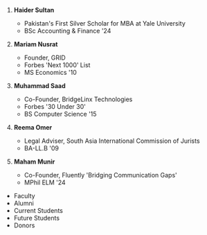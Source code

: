 1. **Haider Sultan**
   - Pakistan's First Silver Scholar for MBA at Yale University  
   - BSc Accounting & Finance '24  

2. **Mariam Nusrat**
   - Founder, GRID  
   - Forbes 'Next 1000' List  
   - MS Economics '10  

3. **Muhammad Saad**
   - Co-Founder, BridgeLinx Technologies  
   - Forbes '30 Under 30'  
   - BS Computer Science '15  

4. **Reema Omer**
   - Legal Adviser, South Asia International Commission of Jurists  
   - BA-LL.B '09  

5. **Maham Munir**
   - Co-Founder, Fluently 'Bridging Communication Gaps'  
   - MPhil ELM '24  

- Faculty
- Alumni
- Current Students
- Future Students
- Donors